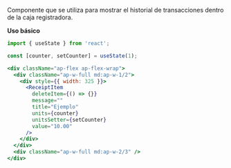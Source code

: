 Componente que se utiliza para mostrar el historial de transacciones dentro de la caja registradora.

**Uso básico**

```jsx
import { useState } from 'react';

const [counter, setCounter] = useState(1);

<div className="ap-flex ap-flex-wrap">
  <div className="ap-w-full md:ap-w-1/2">
    <div style={{ width: 325 }}>
      <ReceiptItem
        deleteItem={() => {}}
        message=""
        title="Ejemplo"
        units={counter}
        unitsSetter={setCounter}
        value="10.00"
      />
    </div>
  </div>
  <div className="ap-w-full md:ap-w-2/3" />
</div>
```
